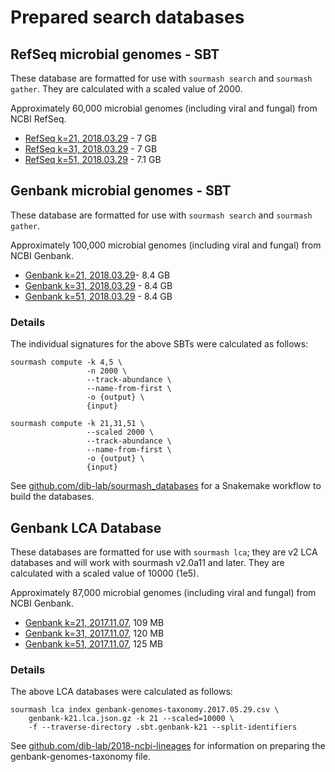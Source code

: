 # Prepared search databases

## RefSeq microbial genomes - SBT

These database are formatted for use with `sourmash search` and
`sourmash gather`. They are calculated with a scaled value of 2000.

Approximately 60,000 microbial genomes (including viral and fungal)
from NCBI RefSeq.

* [RefSeq k=21, 2018.03.29][0] - 7 GB
* [RefSeq k=31, 2018.03.29][1] - 7 GB
* [RefSeq k=51, 2018.03.29][2] - 7.1 GB

## Genbank microbial genomes - SBT

These database are formatted for use with `sourmash search` and
`sourmash gather`.

Approximately 100,000 microbial genomes (including viral and fungal)
from NCBI Genbank.

* [Genbank k=21, 2018.03.29][3]- 8.4 GB
* [Genbank k=31, 2018.03.29][4] - 8.4 GB
* [Genbank k=51, 2018.03.29][5] - 8.4 GB

### Details

The individual signatures for the above SBTs were calculated as follows:

```
sourmash compute -k 4,5 \
                 -n 2000 \
                 --track-abundance \
                 --name-from-first \
                 -o {output} \
                 {input}

sourmash compute -k 21,31,51 \
                 --scaled 2000 \
                 --track-abundance \
                 --name-from-first \
                 -o {output} \
                 {input}
```

See [github.com/dib-lab/sourmash_databases](https://github.com/dib-lab/sourmash_databases) for a Snakemake workflow
to build the databases.

[0]: https://s3-us-west-2.amazonaws.com/sourmash-databases/2018-03-29/refseq-d2-k21.tar.gz
[1]: https://s3-us-west-2.amazonaws.com/sourmash-databases/2018-03-29/refseq-d2-k31.tar.gz
[2]: https://s3-us-west-2.amazonaws.com/sourmash-databases/2018-03-29/refseq-d2-k51.tar.gz
[3]: https://s3-us-west-2.amazonaws.com/sourmash-databases/2018-03-29/genbank-d2-k21.tar.gz
[4]: https://s3-us-west-2.amazonaws.com/sourmash-databases/2018-03-29/genbank-d2-k31.tar.gz
[5]: https://s3-us-west-2.amazonaws.com/sourmash-databases/2018-03-29/genbank-d2-k51.tar.gz

## Genbank LCA Database

These databases are formatted for use with `sourmash lca`; they are
v2 LCA databases and will work with sourmash v2.0a11 and later.
They are calculated with a scaled value of 10000 (1e5).

Approximately 87,000 microbial genomes (including viral and fungal)
from NCBI Genbank.

* [Genbank k=21, 2017.11.07](https://osf.io/d7rv8/download), 109 MB
* [Genbank k=31, 2017.11.07](https://osf.io/4f8n3/download), 120 MB
* [Genbank k=51, 2017.11.07](https://osf.io/nemkw/download), 125 MB

### Details

The above LCA databases were calculated as follows:

```
sourmash lca index genbank-genomes-taxonomy.2017.05.29.csv \
    genbank-k21.lca.json.gz -k 21 --scaled=10000 \
    -f --traverse-directory .sbt.genbank-k21 --split-identifiers
```

See
[github.com/dib-lab/2018-ncbi-lineages](https://github.com/dib-lab/2018-ncbi-lineages)
for information on preparing the genbank-genomes-taxonomy file.
